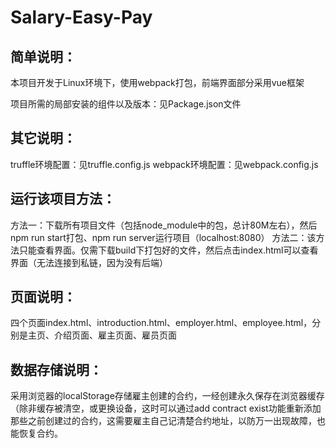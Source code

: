 # Salary-Easy-Pay
## 简单说明：
本项目开发于Linux环境下，使用webpack打包，前端界面部分采用vue框架

项目所需的局部安装的组件以及版本：见Package.json文件
 
## 其它说明：
truffle环境配置：见truffle.config.js
webpack环境配置：见webpack.config.js

## 运行该项目方法：
方法一：下载所有项目文件（包括node_module中的包，总计80M左右），然后npm run start打包、npm run server运行项目（localhost:8080）
方法二：该方法只能查看界面。仅需下载build下打包好的文件，然后点击index.html可以查看界面（无法连接到私链，因为没有后端）

## 页面说明：
四个页面index.html、introduction.html、employer.html、employee.html，分别是主页、介绍页面、雇主页面、雇员页面

## 数据存储说明：
采用浏览器的localStorage存储雇主创建的合约，一经创建永久保存在浏览器缓存（除非缓存被清空，或更换设备，这时可以通过add contract exist功能重新添加那些之前创建过的合约，这需要雇主自己记清楚合约地址，以防万一出现故障，也能恢复合约。
